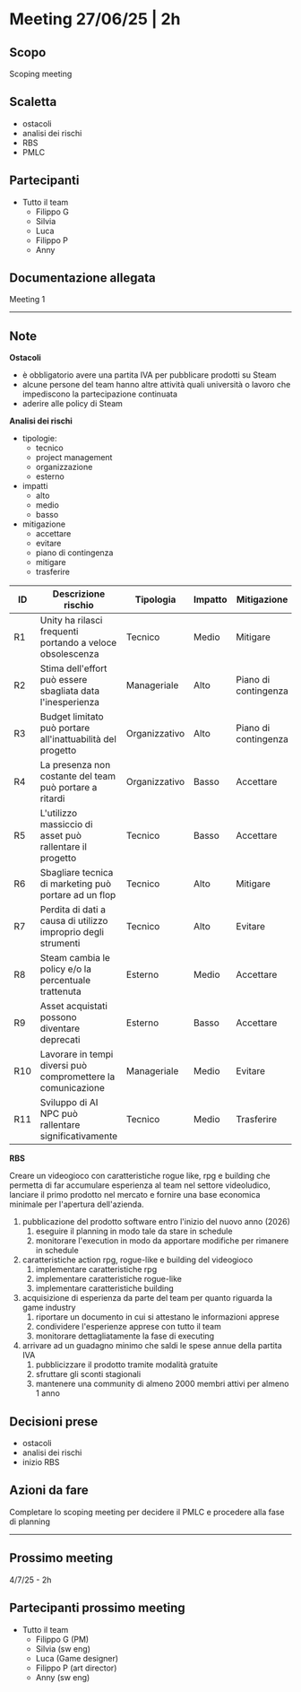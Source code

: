 # Meeting 27/06/25 | 2h

## Scopo

Scoping meeting

## Scaletta

- ostacoli
- analisi dei rischi
- RBS
- PMLC

## Partecipanti

- Tutto il team 
  - Filippo G
  - Silvia
  - Luca
  - Filippo P
  - Anny

## Documentazione allegata

Meeting 1

---

## Note

**Ostacoli**

- è obbligatorio avere una partita IVA per pubblicare prodotti su Steam
- alcune persone del team hanno altre attività quali università o lavoro che impediscono la partecipazione continuata
- aderire alle policy di Steam

**Analisi dei rischi**

- tipologie: 
  - tecnico
  - project management
  - organizzazione
  - esterno
- impatti 
  - alto
  - medio
  - basso
- mitigazione 
  - accettare
  - evitare
  - piano di contingenza
  - mitigare
  - trasferire

| ID  | Descrizione rischio                                           | Tipologia     | Impatto | Mitigazione          |
|-----|---------------------------------------------------------------|---------------|---------|----------------------|
| R1  | Unity ha rilasci frequenti portando a veloce obsolescenza     | Tecnico       | Medio   | Mitigare             |
| R2  | Stima dell'effort può essere sbagliata data l'inesperienza    | Manageriale   | Alto    | Piano di contingenza |
| R3  | Budget limitato può portare all'inattuabilità del progetto    | Organizzativo | Alto    | Piano di contingenza |
| R4  | La presenza non costante del team può portare a ritardi       | Organizzativo | Basso   | Accettare            |
| R5  | L'utilizzo massiccio di asset può rallentare il progetto      | Tecnico       | Basso   | Accettare            |
| R6  | Sbagliare tecnica di marketing può portare ad un flop         | Tecnico       | Alto    | Mitigare             |
| R7  | Perdita di dati a causa di utilizzo improprio degli strumenti | Tecnico       | Alto    | Evitare              |
| R8  | Steam cambia le policy e/o la percentuale trattenuta          | Esterno       | Medio   | Accettare            |
| R9  | Asset acquistati possono diventare deprecati                  | Esterno       | Basso   | Accettare            |
| R10 | Lavorare in tempi diversi può compromettere la comunicazione  | Manageriale   | Medio   | Evitare              |
| R11 | Sviluppo di AI NPC può rallentare significativamente          | Tecnico       | Medio   | Trasferire           |

**RBS**

Creare un videogioco con caratteristiche rogue like, rpg e building che permetta di far accumulare esperienza al team nel settore videoludico, lanciare il primo prodotto nel mercato e fornire una base economica minimale per l'apertura dell'azienda.

1. pubblicazione del prodotto software entro l'inizio del nuovo anno (2026)
   1. eseguire il planning in modo tale da stare in schedule
   2. monitorare l'execution in modo da apportare modifiche per rimanere in schedule
2. caratteristiche action rpg, rogue-like e building del videogioco
   1. implementare caratteristiche rpg
   2. implementare caratteristiche rogue-like
   3. implementare caratteristiche building
3. acquisizione di esperienza da parte del team per quanto riguarda la game industry
   1. riportare un documento in cui si attestano le informazioni apprese
   2. condividere l'esperienze apprese con tutto il team
   3. monitorare dettagliatamente la fase di executing
4. arrivare ad un guadagno minimo che saldi le spese annue della partita IVA
   1. pubblicizzare il prodotto tramite modalità gratuite
   2. sfruttare gli sconti stagionali
   3. mantenere una community di almeno 2000 membri attivi per almeno 1 anno

## Decisioni prese

- ostacoli
- analisi dei rischi
- inizio RBS

## Azioni da fare

Completare lo scoping meeting per decidere il PMLC e procedere alla fase di planning

---

## Prossimo meeting

4/7/25 - 2h

## Partecipanti prossimo meeting

- Tutto il team 
  - Filippo G (PM)
  - Silvia (sw eng)
  - Luca (Game designer)
  - Filippo P (art director)
  - Anny (sw eng)